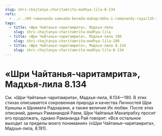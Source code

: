 ```yaml
---
slug: shri-chajtanya-charitamrita-madhya-lila-8-134
refs:
  - ../../09-ramananda-samvada-beseda-mahaprabhu-i-ramanandy-raya/135-1982-01-11-a-vysochajshie-otkroveniya-ramanda-samvady.md
tags:
  - title: «Шри Чайтанья-чаритамрита», Мадхья-лила
    slug: shri-chajtanya-charitamrita-madhya-lila
  - title: «Шри Чайтанья-чаритамрита», Мадхья-лила 190
    slug: shri-chajtanya-charitamrita-madhya-lila-190
  - title: «Шри Чайтанья-чаритамрита», Мадхья-лила 8.134
    slug: shri-chajtanya-charitamrita-madhya-lila-8-134
---
```


# «Шри Чайтанья-чаритамрита», Мадхья-лила 8.134

См. «Шри Чайтанья-чаритамрита», Мадхья-лила, 8.134—190. В этих стихах описывается сокровенная природа и качества Личностей Шри Кришны и Шримати Радхарани, а также величие Их любви. После этих описаний, данных Раманандой Раем, Шри Чайтанья Махапрабху просит его продолжать, однако Рамананда Рай говорит: «Все остальное выходит за пределы моего понимания» («Шри Чайтанья-чаритамрита», Мадхья-лила, 8.191).

